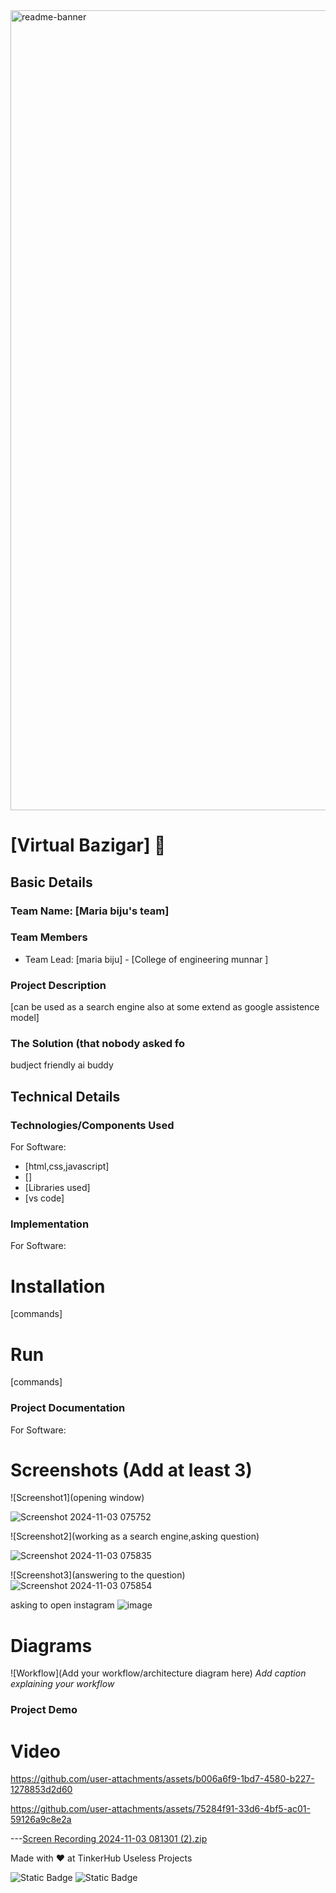 <img width="1280" alt="readme-banner" src="https://github.com/user-attachments/assets/35332e92-44cb-425b-9dff-27bcf1023c6c">

# [Virtual Bazigar] 🎯


## Basic Details
### Team Name: [Maria biju's team]


### Team Members
- Team Lead: [maria biju] - [College of engineering munnar ]

### Project Description
[can be used as a search engine also at some extend as google assistence model]




### The Solution (that nobody asked fo
budject friendly ai buddy
## Technical Details
### Technologies/Components Used
For Software:
- [html,css,javascript]
- []
- [Libraries used]
- [vs code]



### Implementation
For Software:
# Installation
[commands]

# Run
[commands]

### Project Documentation
For Software:

# Screenshots (Add at least 3)
![Screenshot1](opening window)

![Screenshot 2024-11-03 075752](https://github.com/user-attachments/assets/aa009ce4-fea4-4da7-ba03-a7969d788f3a)


![Screenshot2](working as a search engine,asking question)

![Screenshot 2024-11-03 075835](https://github.com/user-attachments/assets/0ee2c690-926d-41c1-8493-d0e6c4dfd707)

![Screenshot3](answering to the question)
![Screenshot 2024-11-03 075854](https://github.com/user-attachments/assets/cdb35353-6108-4954-8341-75b79a3710aa)

asking to open instagram
![image](https://github.com/user-attachments/assets/a5ee81d7-bc45-4221-85f9-f672d6f8b302)



# Diagrams
![Workflow](Add your workflow/architecture diagram here)
*Add caption explaining your workflow*



### Project Demo
# Video

https://github.com/user-attachments/assets/b006a6f9-1bd7-4580-b227-1278853d2d60

https://github.com/user-attachments/assets/75284f91-33d6-4bf5-ac01-59126a9c8e2a

---[Screen Recording 2024-11-03 081301 (2).zip](https://github.com/user-attachments/files/17789312/Screen.Recording.2024-11-03.081301.2.zip)

Made with ❤️ at TinkerHub Useless Projects 

![Static Badge](https://img.shields.io/badge/TinkerHub-24?color=%23000000&link=https%3A%2F%2Fwww.tinkerhub.org%2F)
![Static Badge](https://img.shields.io/badge/UselessProject--24-24?link=https%3A%2F%2Fwww.tinkerhub.org%2Fevents%2FQ2Q1TQKX6Q%2FUseless%2520Projects)




